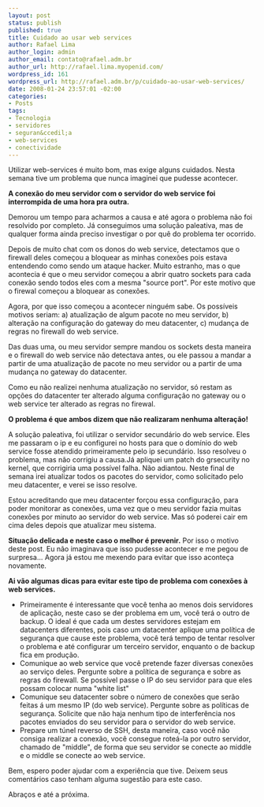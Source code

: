 ```yaml
--- 
layout: post
status: publish
published: true
title: Cuidado ao usar web services
author: Rafael Lima
author_login: admin
author_email: contato@rafael.adm.br
author_url: http://rafael.lima.myopenid.com/
wordpress_id: 161
wordpress_url: http://rafael.adm.br/p/cuidado-ao-usar-web-services/
date: 2008-01-24 23:57:01 -02:00
categories: 
- Posts
tags: 
- Tecnologia
- servidores
- seguran&ccedil;a
- web-services
- conectividade
---
```

Utilizar web-services &eacute; muito bom, mas exige alguns cuidados. Nesta semana tive um problema que nunca imaginei que pudesse acontecer.

<span style="font-weight: bold">A conex&atilde;o do meu servidor com o servidor do web service foi interrompida de uma hora pra outra.</span>

Demorou um tempo para acharmos a causa e at&eacute; agora o problema n&atilde;o foi resolvido por completo. J&aacute; conseguimos uma solu&ccedil;&atilde;o paleativa, mas de qualquer forma ainda preciso investigar o por qu&ecirc; do problema ter ocorrido.

Depois de muito chat com os donos do web service, detectamos que o firewall deles come&ccedil;ou a bloquear as minhas conex&otilde;es pois estava  entendendo como sendo um ataque hacker. Muito estranho, mas o que acontecia &eacute; que o meu servidor come&ccedil;ou a abrir quatro sockets para cada conex&atilde;o sendo todos eles com a mesma "source port". Por este motivo que o firewal come&ccedil;ou a bloquear as conex&otilde;es.

Agora, por que isso come&ccedil;ou a acontecer ningu&eacute;m sabe. Os poss&iacute;veis motivos seriam: a) atualiza&ccedil;&atilde;o de algum pacote no meu servidor, b) altera&ccedil;&atilde;o na configura&ccedil;&atilde;o do gateway do meu datacenter, c) mudan&ccedil;a de regras no firewall do web service.

Das duas uma, ou meu servidor sempre mandou os sockets desta maneira e o firewall do web service n&atilde;o  detectava antes, ou ele passou a mandar a partir de uma atualiza&ccedil;&atilde;o de pacote no meu servidor ou a partir de uma mudan&ccedil;a no gateway do datacenter.

Como eu n&atilde;o realizei nenhuma atualiza&ccedil;&atilde;o no servidor, s&oacute; restam as op&ccedil;&otilde;es do datacenter ter alterado alguma configura&ccedil;&atilde;o no gateway ou o web service ter alterado as regras no firewal.
<p style="font-weight: bold">O problema &eacute; que ambos dizem que n&atilde;o realizaram nenhuma altera&ccedil;&atilde;o!</p>
A solu&ccedil;&atilde;o paleativa, foi utilizar o servidor secund&aacute;rio do web service. Eles me passaram o ip e eu configurei no hosts para que o dom&iacute;nio do web service fosse atendido primeiramente pelo ip secund&aacute;rio. Isso resolveu o problema, mas n&atilde;o corrigiu a causa.J&aacute; apliquei um patch do grsecurity no kernel, que corrigiria uma poss&iacute;vel falha. N&atilde;o adiantou. Neste final de semana irei atualizar todos os pacotes do servidor, como solicitado pelo meu datacenter, e verei se isso resolve.

Estou acreditando que meu datacenter for&ccedil;ou essa configura&ccedil;&atilde;o, para poder monitorar as conex&otilde;es, uma vez que o meu servidor fazia muitas conex&otilde;es por minuto ao servidor do web service. Mas s&oacute; poderei cair em cima deles depois que atualizar meu sistema.

<span style="font-weight: bold">Situa&ccedil;&atilde;o delicada e neste caso o melhor &eacute; prevenir.</span> Por isso o motivo deste post. Eu n&atilde;o imaginava que isso pudesse acontecer e me pegou de surpresa... Agora j&aacute; estou me mexendo para evitar que isso aconte&ccedil;a novamente.

<span style="font-weight: bold">Ai v&atilde;o algumas dicas para evitar este tipo de problema com conex&otilde;es &agrave; web services.</span>
<ul>
	<li>Primeiramente &eacute; interessante que voc&ecirc; tenha ao menos dois servidores de aplica&ccedil;&atilde;o, neste caso se der problema em um, voc&ecirc; ter&aacute; o outro de backup. O ideal &eacute; que cada um destes servidores estejam em datacenters diferentes, pois caso um datacenter aplique uma pol&iacute;tica de seguran&ccedil;a que cause este problema, voc&ecirc; ter&aacute; tempo de tentar resolver o problema e at&eacute; configurar um terceiro servidor, enquanto o de backup fica em produ&ccedil;&atilde;o.</li>
	<li>Comunique ao web service que voc&ecirc; pretende fazer diversas conex&otilde;es ao servi&ccedil;o deles. Pergunte sobre a pol&iacute;tica de seguran&ccedil;a e sobre as regras do firewall. Se poss&iacute;vel passe o IP do seu servidor para que eles possam colocar numa "white list"</li>
	<li>Comunique seu datacenter sobre o n&uacute;mero de conex&otilde;es que ser&atilde;o feitas &aacute; um mesmo IP (do web service). Pergunte sobre as pol&iacute;ticas de seguran&ccedil;a. Solicite que n&atilde;o haja nenhum tipo de interfer&ecirc;ncia nos pacotes enviados do seu servidor para o servidor do web service.</li>
	<li>Prepare um t&uacute;nel reverso de SSH, desta maneira, caso  voc&ecirc; n&atilde;o consiga realizar a conex&atilde;o, voc&ecirc; consegue rote&aacute;-la por outro servidor, chamado de "middle", de forma que seu servidor se conecte ao middle e o middle se conecte ao web service.</li>
</ul>
Bem, espero poder ajudar com a experi&ecirc;ncia que tive. Deixem seus coment&aacute;rios caso tenham alguma sugest&atilde;o para este caso.

Abra&ccedil;os e at&eacute; a pr&oacute;xima.
